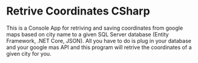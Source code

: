 # Retrive Coordinates CSharp

This is a Console App for retriving and saving coordinates from google maps based on city name to a given SQL Server database (Entity Framework, .NET Core, JSON). All you have to do is plug in your database and your google mas API and this program will retrive the coordinates of a given city for you.
